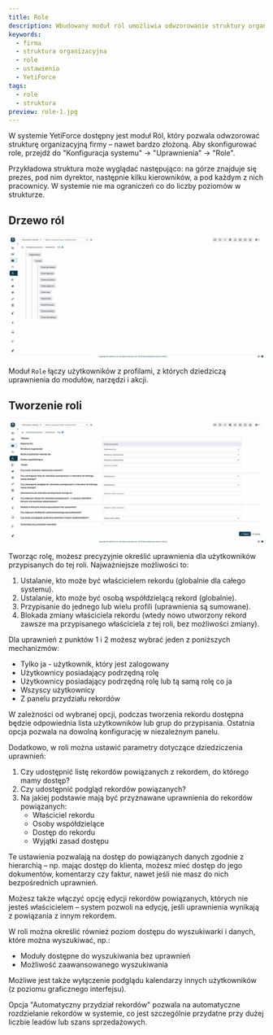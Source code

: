 ```yaml
---
title: Role
description: Wbudowany moduł ról umożliwia odwzorowanie struktury organizacyjnej firmy w systemie YetiForce.
keywords:
  - firma
  - struktura organizacyjna
  - role
  - ustawienia
  - YetiForce
tags:
  - role
  - struktura
preview: role-1.jpg
---
```


W systemie YetiForce dostępny jest moduł Ról, który pozwala odwzorować strukturę organizacyjną firmy – nawet bardzo złożoną. Aby skonfigurować role, przejdź do "Konfiguracja systemu" → "Uprawnienia" → "Role".

Przykładowa struktura może wyglądać następująco: na górze znajduje się prezes, pod nim dyrektor, następnie kilku kierowników, a pod każdym z nich pracownicy. W systemie nie ma ograniczeń co do liczby poziomów w strukturze.

## Drzewo ról

![role-1.jpg](role-1.jpg)

Moduł `Role` łączy użytkowników z profilami, z których dziedziczą uprawnienia do modułów, narzędzi i akcji.

## Tworzenie roli

![role-add.jpg](role-add.jpg)

Tworząc rolę, możesz precyzyjnie określić uprawnienia dla użytkowników przypisanych do tej roli. Najważniejsze możliwości to:

1. Ustalanie, kto może być właścicielem rekordu (globalnie dla całego systemu).
2. Ustalanie, kto może być osobą współdzielącą rekord (globalnie).
3. Przypisanie do jednego lub wielu profili (uprawnienia są sumowane).
4. Blokada zmiany właściciela rekordu (wtedy nowo utworzony rekord zawsze ma przypisanego właściciela z tej roli, bez możliwości zmiany).

Dla uprawnień z punktów 1 i 2 możesz wybrać jeden z poniższych mechanizmów:

- Tylko ja - użytkownik, który jest zalogowany
- Użytkownicy posiadający podrzędną rolę
- Użytkownicy posiadający podrzędną rolę lub tą samą rolę co ja
- Wszyscy użytkownicy
- Z panelu przydziału rekordów

W zależności od wybranej opcji, podczas tworzenia rekordu dostępna będzie odpowiednia lista użytkowników lub grup do przypisania. Ostatnia opcja pozwala na dowolną konfigurację w niezależnym panelu.

Dodatkowo, w roli można ustawić parametry dotyczące dziedziczenia uprawnień:

1. Czy udostępnić listę rekordów powiązanych z rekordem, do którego mamy dostęp?
2. Czy udostępnić podgląd rekordów powiązanych?
3. Na jakiej podstawie mają być przyznawane uprawnienia do rekordów powiązanych:
   - Właściciel rekordu
   - Osoby współdzielące
   - Dostęp do rekordu
   - Wyjątki zasad dostępu

Te ustawienia pozwalają na dostęp do powiązanych danych zgodnie z hierarchią – np. mając dostęp do klienta, możesz mieć dostęp do jego dokumentów, komentarzy czy faktur, nawet jeśli nie masz do nich bezpośrednich uprawnień.

Możesz także włączyć opcję edycji rekordów powiązanych, których nie jesteś właścicielem – system pozwoli na edycję, jeśli uprawnienia wynikają z powiązania z innym rekordem.

W roli można określić również poziom dostępu do wyszukiwarki i danych, które można wyszukiwać, np.:

- Moduły dostępne do wyszukiwania bez uprawnień
- Możliwość zaawansowanego wyszukiwania

Możliwe jest także wyłączenie podglądu kalendarzy innych użytkowników (z poziomu graficznego interfejsu).

Opcja "Automatyczny przydział rekordów" pozwala na automatyczne rozdzielanie rekordów w systemie, co jest szczególnie przydatne przy dużej liczbie leadów lub szans sprzedażowych.
